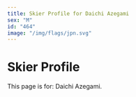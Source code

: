 ```yaml
---
title: Skier Profile for Daichi Azegami
sex: "M"
id: "464"
image: "/img/flags/jpn.svg" 
---
```


# Skier Profile

This page is for: Daichi Azegami.
    
